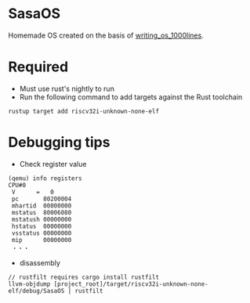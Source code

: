 # SasaOS
Homemade OS created on the basis of [writing_os_1000lines](https://operationg-system-in-1000-lines.vercel.app/ja/welcom).
  
# Required
* Must use rust's nightly to run  
* Run the following command to add targets against the Rust toolchain
```
rustup target add riscv32i-unknown-none-elf
```

# Debugging tips
* Check register value
```
(qemu) info registers
CPU#0
 V      =   0
 pc       80200004
 mhartid  00000000
 mstatus  80006080
 mstatush 00000000
 hstatus  00000000
 vsstatus 00000000
 mip      00000000
 ・・・
```
* disassembly
```
// rustfilt requires cargo install rustfilt
llvm-objdump [project_root]/target/riscv32i-unknown-none-elf/debug/SasaOS | rustfilt
```